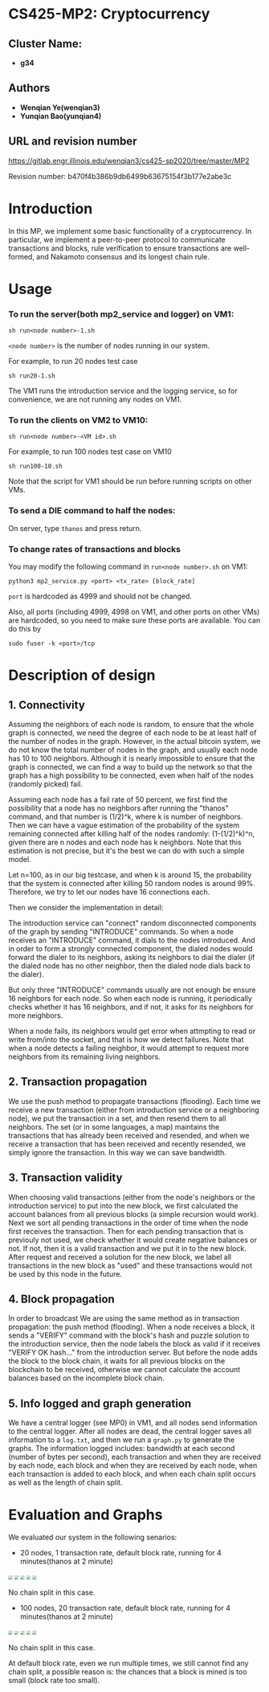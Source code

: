# CS425-MP2: Cryptocurrency

## Cluster Name:

* **g34**

## Authors

* **Wenqian Ye(wenqian3)** 
* **Yunqian Bao(yunqian4)**

## URL and revision number

https://gitlab.engr.illinois.edu/wenqian3/cs425-sp2020/tree/master/MP2

Revision number: b470f4b386b9db6499b63675154f3b177e2abe3c

# Introduction

In this MP, we implement some basic functionality of a cryptocurrency. In particular, we implement a peer-to-peer protocol to communicate transactions and blocks, rule verification to ensure transactions are well-formed, and Nakamoto consensus and its longest chain rule.

# Usage

### To run the server(both mp2_service and logger) on VM1: 
```
sh run<node number>-1.sh
```
```<node number>``` is the number of nodes running in our system.

For example, to run 20 nodes test case
```
sh run20-1.sh
```
The VM1 runs the introduction service and the logging service, so for convenience, we are not running any nodes on VM1.

### To run the clients on VM2 to VM10:
```
sh run<node number>-<VM id>.sh
```
For example, to run 100 nodes test case on VM10
```
sh run100-10.sh
```

Note that the script for VM1 should be run before running scripts on other VMs.

### To send a DIE command to half the nodes:
On server, type ````thanos```` and press return.

### To change rates of transactions and blocks

You may modify the following command in ```run<node number>.sh``` on VM1:

```
python3 mp2_service.py <port> <tx_rate> [block_rate]
```

```port``` is hardcoded as 4999 and should not be changed.

Also, all ports (including 4999, 4998 on VM1, and other ports on other VMs) are hardcoded, so you need to make sure these ports are available. You can do this by 
```
sudo fuser -k <port>/tcp
```
# Description of design

## 1. Connectivity
Assuming the neighbors of each node is random, to ensure that the whole graph is connected, we need the degree of each node to be at least half of the number of nodes in the graph. However, in the actual bitcoin system, we do not know the total number of nodes in the graph, and usually each node has 10 to 100 neighbors. Although it is nearly impossible to ensure that the graph is connected, we can find a way to build up the network so that the graph has a high possibility to be connected, even when half of the nodes (randomly picked) fail.

Assuming each node has a fail rate of 50 percent, we first find the possibility that a node has no neighbors after running the "thanos" command, and that number is (1/2)^k, where k is number of neighbors. Then we can have a vague estimation of the probability of the system remaining connected after killing half of the nodes randomly: (1-(1/2)^k)^n, given there are n nodes and each node has k neighbors. Note that this estimation is not precise, but it's the best we can do with such a simple model. 

Let n=100, as in our big testcase, and when k is around 15, the probability that the system is connected after killing 50 random nodes is around 99%. Therefore, we try to let our nodes have 16 connections each.

Then we consider the implementation in detail: 

The introduction service can "connect" random disconnected components of the graph by sending "INTRODUCE" commands. So when a node receives an "INTRODUCE" command, it dials to the nodes introduced. And in order to form a strongly connected component, the dialed nodes would forward the dialer to its neighbors, asking its neighbors to dial the dialer (if the dialed node has no other neighbor, then the dialed node dials back to the dialer).

But only three "INTRODUCE" commands usually are not enough be ensure 16 neighbors for each node. So when each node is running, it periodically checks whether it has 16 neighbors, and if not, it asks for its neighbors for more neighbors.

When a node fails, its neighbors would get error when attmpting to read or write from/into the socket, and that is how we detect failures. Note that when a node detects a failing neighbor, it would attempt to request more neighbors from its remaining living neighbors.


## 2. Transaction propagation
We use the push method to propagate transactions (flooding). Each time we receive a new transaction (either from introduction service or a neighboring node), we put the transaction in a set, and then resend them to all neighbors. The set (or in some languages, a map) maintains the transactions that has already been received and resended, and when we receive a transaction that has been received and recently resended, we simply ignore the transaction. In this way we can save bandwidth.

## 3. Transaction validity

When choosing valid transactions (either from the node's neighbors or the introduction service) to put into the new block, we first calculated the account balances from all previous blocks (a simple recursion would work). Next we sort all pending transactions in the order of time when the node first receives the transaction. Then for each pending transaction  that is previouly not used, we check whether it would create negative balances or not. If not, then it is a valid transaction and we put it in to the new block. After request and received a solution for the new block, we label all transactions in the new block as "used" and these transactions would not be used by this node in the future.

## 4. Block propagation
In order to broadcast We are using the same method as in transaction propagation: the push method (flooding). When a node receives a block, it sends a "VERIFY" command with the block's hash and puzzle solution to the introduction service, then the node labels the block as valid if it receives "VERIFY OK hash..." from the introduction server. But before the node adds the block to the block chain, it waits for all previous blocks on the blockchain to be received, otherwise we cannot calculate the account balances based on the incomplete block chain.

## 5. Info logged and graph generation
We have a central logger (see MP0) in VM1, and all nodes send information to the central logger. After all nodes are dead, the central logger saves all information to a `log.txt`, and then we run a `graph.py` to generate the graphs. The information logged includes: bandwidth at each second (number of bytes per second), each transaction and when they are received by each node, each block and when they are received by each node, when each transaction is added to each block, and when each chain split occurs as well as the length of chain split.


# Evaluation and Graphs
We evaluated our system in the following senarios:

* 20 nodes, 1 transaction rate, default block rate,  running for 4 minutes(thanos at 2 minute)
 <img src="mp2-data/graph-20/bandwidth.png" style="zoom:50%;" />
 <img src="mp2-data/graph-20/num_nodes.png" style="zoom:50%;" />
 <img src="mp2-data/graph-20/trans_prop.png" style="zoom:50%;" />
 <img src="mp2-data/graph-20/trans_prop_blk.png" style="zoom:50%;" />
 <img src="mp2-data/graph-20/blk_prop.png" style="zoom:50%;" />

 No chain split in this case.


* 100 nodes, 20 transaction rate, default block rate, running for 4 minutes(thanos at 2 minute)
 <img src="mp2-data/graph-100-default/bandwidth.png" style="zoom:50%;" />
 <img src="mp2-data/graph-100-default/num_nodes.png" style="zoom:50%;" />
 <img src="mp2-data/graph-100-default/trans_prop.png" style="zoom:50%;" />
 <img src="mp2-data/graph-100-default/trans_prop_blk.png" style="zoom:50%;" />
 <img src="mp2-data/graph-100-default/blk_prop.png" style="zoom:50%;" />

No chain split in this case.

At default block rate, even we run multiple times, we still cannot find any chain split, a possible reason is: the chances that a block is mined is too small (block rate too small).

